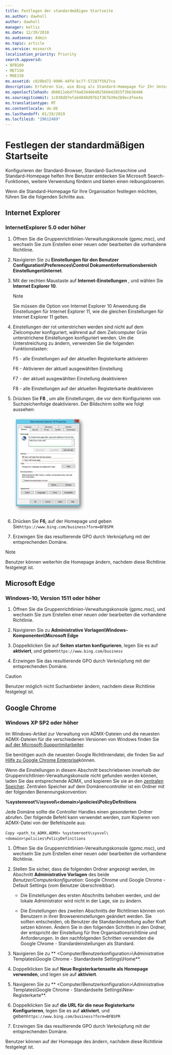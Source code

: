 ```yaml
---
title: Festlegen der standardmäßigen Startseite
ms.author: dawholl
author: dawholl
manager: kellis
ms.date: 12/20/2018
ms.audience: Admin
ms.topic: article
ms.service: mssearch
localization_priority: Priority
search.appverid:
- BFB160
- MET150
- MOE150
ms.assetid: c020bd72-9906-4dfd-bc77-57287f5927ce
description: Erfahren Sie, wie Bing als Standard-Homepage für Ihr Unternehmen mit Microsoft Search festgelegt.
ms.openlocfilehash: db0611ebd7f4a8344664825bbb42025f3bb36486
ms.sourcegitcommit: 1c038d87efab4840d97b1f367b39e2b9ecdfee4a
ms.translationtype: MT
ms.contentlocale: de-DE
ms.lasthandoff: 01/29/2019
ms.locfileid: "29612489"
---
```

# <a name="set-default-homepage"></a>Festlegen der standardmäßigen Startseite

Konfigurieren der Standard-Browser, Standard-Suchmaschine und Standard-Homepage helfen Ihre Benutzer entdecken Sie Microsoft Search-Funktionen, weitere Verwendung fördern und bieten einen reibungsloseren.
  
Wenn die Standard-Homepage für Ihre Organisation festlegen möchten, führen Sie die folgenden Schritte aus.
  
## <a name="internet-explorer"></a>Internet Explorer

### <a name="internet-explorer-50-or-later"></a>InternetExplorer 5.0 oder höher

1. Öffnen Sie die Gruppenrichtlinien-Verwaltungskonsole (gpmc.msc), und wechseln Sie zum Erstellen einer neuen oder bearbeiten die vorhandene Richtlinie.
    
2. Navigieren Sie zu **Einstellungen für den Benutzer Configuration\Preferences\Control Dokumentinformationsbereich Einstellungen\Internet**.
    
3. Mit der rechten Maustaste auf **Internet-Einstellungen** , und wählen Sie **Internet Explorer 10**.
    
    > [!NOTE]
    > Sie müssen die Option von Internet Explorer 10 Anwendung die Einstellungen für Internet Explorer 11, wie die gleichen Einstellungen für Internet Explorer 11 gelten. 
  
4. Einstellungen der rot unterstrichen werden sind nicht auf dem Zielcomputer konfiguriert, während auf dem Zielcomputer Grün unterstrichene Einstellungen konfiguriert werden. Um die Unterstreichung zu ändern, verwenden Sie die folgenden Funktionstasten:
    
    F5 - alle Einstellungen auf der aktuellen Registerkarte aktivieren
    
    F6 - Aktivieren der aktuell ausgewählten Einstellung
    
    F7 - der aktuell ausgewählten Einstellung deaktivieren
    
    F8 - alle Einstellungen auf der aktuellen Registerkarte deaktivieren
    
5. Drücken Sie **F8** , um alle Einstellungen, die vor dem Konfigurieren von Suchzeichenfolge deaktivieren. Der Bildschirm sollte wie folgt aussehen: 
    
    ![Dialogfeld Eigenschaften von Internet Explorer 10](media/2fd55755-5007-4e33-a795-c42ce2fcef4a.jpg)
  
6. Drücken Sie **F6,** auf der Homepage und geben Sie`https://www.bing.com/business?form=BFBSPR`
    
7. Erzwingen Sie das resultierende GPO durch Verknüpfung mit der entsprechenden Domäne.
    
> [!NOTE]
> Benutzer können weiterhin die Homepage ändern, nachdem diese Richtlinie festgelegt ist. 
  
## <a name="microsoft-edge"></a>Microsoft Edge

### <a name="windows-10-version-1511-or-later"></a>Windows-10, Version 1511 oder höher

1. Öffnen Sie die Gruppenrichtlinien-Verwaltungskonsole (gpmc.msc), und wechseln Sie zum Erstellen einer neuen oder bearbeiten die vorhandene Richtlinie.
    
2. Navigieren Sie zu **Administrative Vorlagen\Windows-Komponenten\Microsoft Edge**
    
1. Doppelklicken Sie auf **Seiten starten konfigurieren**, legen Sie es auf **aktiviert**, und geben`https://www.bing.com/business`
    
3. Erzwingen Sie das resultierende GPO durch Verknüpfung mit der entsprechenden Domäne.
    
> [!CAUTION]
> Benutzer möglich nicht Suchanbieter ändern, nachdem diese Richtlinie festgelegt ist. 
  
## <a name="google-chrome"></a>Google Chrome

### <a name="windows-xp-sp2-or-later"></a>Windows XP SP2 oder höher

Im Windows-Artikel zur Verwaltung von ADMX-Dateien und die neuesten ADMX-Dateien für die verschiedenen Versionen von Windows finden Sie [auf der Microsoft-Supportmitarbeiter](https://support.microsoft.com/en-us/help/3087759/how-to-create-and-manage-the-central-store-for-group-policy-administra).

Sie benötigen auch die neuesten Google Richtliniendatei, die finden Sie auf [Hilfe zu Google Chrome Enterprise](https://support.google.com/chrome/a/answer/187202)können.
  
Wenn die Einstellungen in diesem Abschnitt beschriebenen innerhalb der Gruppenrichtlinien-Verwaltungskonsole nicht gefunden werden können, laden Sie das entsprechende ADMX, und kopieren Sie sie an den [zentralen Speicher](https://docs.microsoft.com/en-us/previous-versions/windows/it-pro/windows-vista/cc748955%28v%3dws.10%29). Zentralen Speicher auf dem Domänencontroller ist ein Ordner mit der folgenden Benennungskonvention:
  
 **%systemroot%\sysvol\\<domain\>\policies\PolicyDefinitions**
  
Jede Domäne sollte die Controller Handles einen gesonderten Ordner abrufen. Der folgende Befehl kann verwendet werden, zum Kopieren von ADMX-Datei von der Befehlszeile aus:
  
 `Copy <path_to_ADMX.ADMX> %systemroot%\sysvol\<domain>\policies\PolicyDefinitions`
  
1. Öffnen Sie die Gruppenrichtlinien-Verwaltungskonsole (gpmc.msc), und wechseln Sie zum Erstellen einer neuen oder bearbeiten die vorhandene Richtlinie.
    
2. Stellen Sie sicher, dass die folgenden Ordner angezeigt werden, im Abschnitt **Administrative Vorlagen** des beide *Benutzer/Computerkonfiguration*: Google Chrome und Google Chrome - Default Settings (vom Benutzer überschreibbar).
    
   - Die Einstellungen des ersten Abschnitts behoben werden, und der lokale Administrator wird nicht in der Lage, sie zu ändern.
    
   - Die Einstellungen des zweiten Abschnitts der Richtlinien können von Benutzern in ihrer Browsereinstellungen geändert werden. Sie sollten entscheiden, ob Benutzer die Standardeinstellung außer Kraft setzen können. Ändern Sie in den folgenden Schritten in den Ordner, der entspricht der Einstellung für Ihre Organisationsrichtlinie und Anforderungen. In den nachfolgenden Schritten verwenden die Google Chrome - Standardeinstellungen als Standard.
    
3. Navigieren Sie zu ** &lt;Computer/Benutzerkonfiguration&gt;\Administrative Templates\Google Chrome - Standardseite Settings\Home**.
    
4. Doppelklicken Sie auf **Neue Registerkartenseite als Homepage verwenden**, und legen sie auf **aktiviert**.
    
5. Navigieren Sie zu ** &lt;Computer/Benutzerkonfiguration&gt;\Administrative Templates\Google Chrome - Standardseite Settings\New-Registerkarte**.
    
6. Doppelklicken Sie auf **die URL für die neue Registerkarte Konfigurieren**, legen Sie es auf **aktiviert**, und geben`https://www.bing.com/business?form=BFBSPR`
    
7. Erzwingen Sie das resultierende GPO durch Verknüpfung mit der entsprechenden Domäne.
    
Benutzer können auf der Homepage des ändern, nachdem diese Richtlinie festgelegt ist.